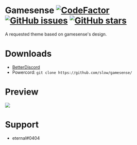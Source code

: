 # Gamesense [![CodeFactor](https://www.codefactor.io/repository/github/slow/gamesense/badge)](https://www.codefactor.io/repository/github/slow/gamesense) [![GitHub issues](https://img.shields.io/github/issues/slow/gamesense?style=flat)](https://github.com/slow/gamesense/issues) [![GitHub stars](https://img.shields.io/github/stars/slow/gamesense?style=flat)](https://github.com/slow/gamesense/stargazers)
A requested theme based on gamesense's design.

# Downloads
- [BetterDiscord](https://betterdiscord.net/ghdl?id=3423)
- Powercord: `git clone https://github.com/slow/gamesense/`

# Preview
<img src="https://media.wtf/96726920"/>

# Support 
- eternal#0404

